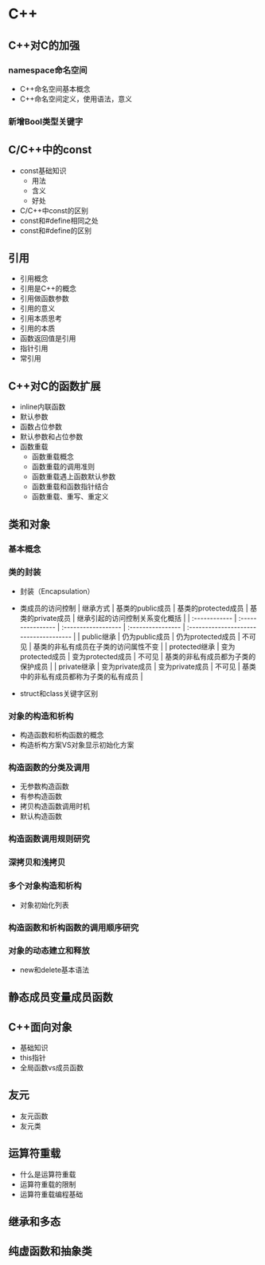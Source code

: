 # C++
## C++对C的加强
### namespace命名空间
- C++命名空间基本概念
- C++命名空间定义，使用语法，意义

### 新增Bool类型关键字
##  C/C++中的const
- const基础知识
	- 用法
	- 含义
	- 好处
- C/C++中const的区别
- const和#define相同之处
- const和#define的区别

## 引用
- 引用概念
- 引用是C++的概念
- 引用做函数参数
- 引用的意义
- 引用本质思考
- 引用的本质
- 函数返回值是引用
- 指针引用
- 常引用

## C++对C的函数扩展
- inline内联函数
- 默认参数
- 函数占位参数
- 默认参数和占位参数
- 函数重载
	- 函数重载概念
	- 函数重载的调用准则
	- 函数重载遇上函数默认参数
	- 函数重载和函数指针结合
	- 函数重载、重写、重定义

## 类和对象
### 基本概念
### 类的封装
- 封装（Encapsulation）
- 类成员的访问控制
| 继承方式      | 基类的public成员  | 基类的protected成员 | 基类的private成员 | 继承引起的访问控制关系变化概括         |
| :------------ | :---------------- | :------------------ | :---------------- | :------------------------------------- |
| public继承    | 仍为public成员    | 仍为protected成员   | 不可见            | 基类的非私有成员在子类的访问属性不变   |
| protected继承 | 变为protected成员 | 变为protected成员   | 不可见            | 基类的非私有成员都为子类的保护成员     |
| private继承   | 变为private成员   | 变为private成员     | 不可见            | 基类中的非私有成员都称为子类的私有成员 |

- struct和class关键字区别
### 对象的构造和析构
- 构造函数和析构函数的概念
- 构造析构方案VS对象显示初始化方案
### 构造函数的分类及调用
- 无参数构造函数
- 有参构造函数
- 拷贝构造函数调用时机
- 默认构造函数
### 构造函数调用规则研究
### 深拷贝和浅拷贝
### 多个对象构造和析构
- 对象初始化列表
### 构造函数和析构函数的调用顺序研究
### 对象的动态建立和释放
- new和delete基本语法

## 静态成员变量成员函数
## C++面向对象
- 基础知识
- this指针
- 全局函数vs成员函数 

## 友元
- 友元函数
- 友元类

## 运算符重载
- 什么是运算符重载
- 运算符重载的限制
- 运算符重载编程基础

## 继承和多态

## 纯虚函数和抽象类


























